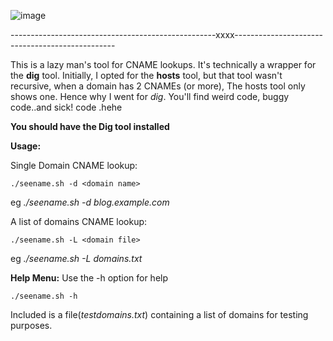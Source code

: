 

![image](https://github.com/tinopreter/SeeName/assets/56916261/388989c2-ad3c-453a-bcfb-252795cdc9e4)



---------------------------------------------------xxxx------------------------------------------------


This is a lazy man's tool for CNAME lookups. It's technically a wrapper for the **dig** tool.
Initially, I opted for the **hosts** tool, but that tool wasn't recursive, when a domain has
2 CNAMEs (or more), The hosts tool only shows one. Hence why I went for _dig_. You'll find weird code,
buggy code..and sick! code .hehe

**You should have the Dig tool installed**


**Usage:**

Single Domain CNAME lookup:

    ./seename.sh -d <domain name>
eg  _./seename.sh -d blog.example.com_


A list of domains CNAME lookup:

    ./seename.sh -L <domain file>
eg  _./seename.sh -L domains.txt_


**Help Menu:**
Use the -h option for help

    ./seename.sh -h


Included is a file(_testdomains.txt_) containing a list of domains for testing purposes.
